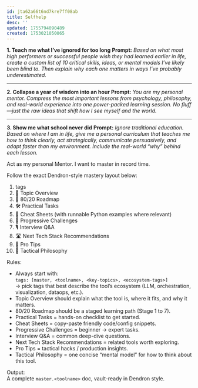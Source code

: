 ```yaml
---
id: jta62a66t6nd7kre7ff08ab
title: Selfhelp
desc: ''
updated: 1755794090489
created: 1753021050065
---
```


**1. Teach me what I’ve ignored for too long**
**Prompt:**
*Based on what most high performers or successful people wish they had learned earlier in life, create a custom list of 10 critical skills, ideas, or mental models I’ve likely been blind to. Then explain why each one matters in ways I’ve probably underestimated.*

---

**2. Collapse a year of wisdom into an hour**
**Prompt:**
*You are my personal mentor. Compress the most important lessons from psychology, philosophy, and real-world experience into one power-packed learning session. No fluff—just the raw ideas that shift how I see myself and the world.*

---

**3. Show me what school never did**
**Prompt:**
*Ignore traditional education. Based on where I am in life, give me a personal curriculum that teaches me how to think clearly, act strategically, communicate persuasively, and adapt faster than my environment. Include the real-world “why” behind each lesson.*


Act as my personal Mentor. I want to master <TOOLNAME> in record time.  

Follow the exact Dendron-style mastery layout below:
1. tags
2. 📌 Topic Overview
3. 🚀 80/20 Roadmap
4. 🛠️ Practical Tasks
5. 🧾 Cheat Sheets (with runnable Python examples where relevant)
6. 🎯 Progressive Challenges
7. 🎙️ Interview Q&A
8. 🛣️ Next Tech Stack Recommendations
9. 🧠 Pro Tips
10. 🧬 Tactical Philosophy

Rules:
- Always start with:  
  `tags: [master, <toolname>, <key-topics>, <ecosystem-tags>]`  
  → pick tags that best describe the tool’s ecosystem (LLM, orchestration, visualization, dataops, etc.).  
- Topic Overview should explain what the tool is, where it fits, and why it matters.  
- 80/20 Roadmap should be a staged learning path (Stage 1 to 7).  
- Practical Tasks = hands-on checklist to get started.  
- Cheat Sheets = copy-paste friendly code/config snippets.  
- Progressive Challenges = beginner → expert tasks.  
- Interview Q&A = common deep-dive questions.  
- Next Tech Stack Recommendations = related tools worth exploring.  
- Pro Tips = tactical hacks / production insights.  
- Tactical Philosophy = one concise “mental model” for how to think about this tool.  

Output:  
A complete `master.<toolname>` doc, vault-ready in Dendron style.
